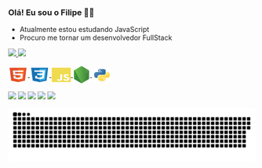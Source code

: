 ### Olá! Eu sou o Filipe 👋😀
- Atualmente estou estudando JavaScript
- Procuro me tornar um desenvolvedor FullStack
<div>
  <a href="https://github.com/Feipli">
  <img height="150em" src="https://github-readme-stats.vercel.app/api?username=Feipli&show_icons=true&theme=solarized-dark&include_all_commits=true&count_private=true"/>
  <img height="150em" src="https://github-readme-stats.vercel.app/api/top-langs/?username=Feipli&layout=compact&langs_count=7&theme=solarized-dark"/>
</div>
<div style="display: inline_block"><br>
  <img align="center" alt="Feipli-HT5" height="30" width="40" src="https://raw.githubusercontent.com/devicons/devicon/master/icons/html5/html5-original.svg">
  <img align="center" alt="Feipli-CS" height="30" width="40" src="https://raw.githubusercontent.com/devicons/devicon/master/icons/css3/css3-original.svg">
  <img align="center" alt="Feipli-JS" height="30" width="40" src="https://raw.githubusercontent.com/devicons/devicon/master/icons/javascript/javascript-plain.svg">
  <img align="center" alt="Feipli-NJS" height="35" width="35" src="https://raw.githubusercontent.com/devicons/devicon/master/icons/nodejs/nodejs-original.svg">
  <img align="center" alt="Feipli-Py" height="30" width="40" src="https://raw.githubusercontent.com/devicons/devicon/master/icons/python/python-original.svg">
</div>
<br>
<div>
  <a href = "mailto:Almeida.MrFilipe@Gmail.com"><img src="https://img.shields.io/badge/-Gmail-%23333?style=for-the-badge&logo=gmail&logoColor=white" target="_blank"></a>
  <a href="https://Instagram.com/Feipli/" target="_blank"><img src="https://img.shields.io/badge/-LinkedIn-%230077B5?style=for-the-badge&logo=linkedin&logoColor=white" target="_blank"></a>
  <a href="https://filipe.cf/" target="_blank"><img src="https://img.shields.io/badge/-Portf%C3%B3lio-brown?style=for-the-badge&logo=true" target="_blank"></a>
  <a href="https://instagram.com/Feipli/" target="_blank"><img src="https://img.shields.io/badge/-Instagram-%23E4405F?style=for-the-badge&logo=instagram&logoColor=white" target="_blank"></a>
  <a href="https://discord.gg/hhw5cu4v3W" target="_blank"><img src="https://img.shields.io/badge/Discord-7289DA?style=for-the-badge&logo=discord&logoColor=white" target="_blank"></a>
  
  ![Snake animation](https://github.com/Filipei/Filipei/blob/output/github-contribution-grid-snake.svg) 
</div>
